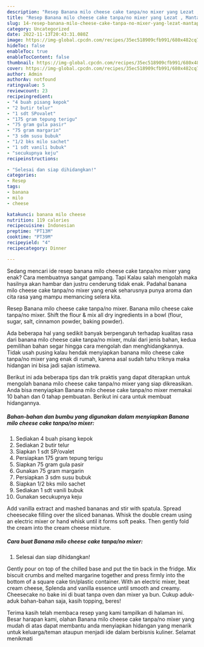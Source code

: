 ```yaml
---
description: "Resep Banana milo cheese cake tanpa/no mixer yang Lezat , Mantap"
title: "Resep Banana milo cheese cake tanpa/no mixer yang Lezat , Mantap"
slug: 14-resep-banana-milo-cheese-cake-tanpa-no-mixer-yang-lezat-mantap
category: Uncategorized
date: 2022-11-13T20:43:31.080Z
image: https://img-global.cpcdn.com/recipes/35ec518909cfb991/680x482cq70/banana-milo-cheese-cake-tanpano-mixer-foto-resep-utama.jpg
hideToc: false
enableToc: true
enableTocContent: false
thumbnail: https://img-global.cpcdn.com/recipes/35ec518909cfb991/680x482cq70/banana-milo-cheese-cake-tanpano-mixer-foto-resep-utama.jpg
cover: https://img-global.cpcdn.com/recipes/35ec518909cfb991/680x482cq70/banana-milo-cheese-cake-tanpano-mixer-foto-resep-utama.jpg
author: Admin
authorAv: notfound
ratingvalue: 5
reviewcount: 23
recipeingredient:
- "4 buah pisang kepok"
- "2 butir telur"
- "1 sdt SPovalet"
- "175 gram tepung terigu"
- "75 gram gula pasir"
- "75 gram margarin"
- "3 sdm susu bubuk"
- "1/2 bks milo sachet"
- "1 sdt vanili bubuk"
- "secukupnya keju"
recipeinstructions:

- "Selesai dan siap dihidangkan!"
categories:
- Resep
tags:
- banana
- milo
- cheese

katakunci: banana milo cheese 
nutrition: 119 calories
recipecuisine: Indonesian
preptime: "PT13M"
cooktime: "PT39M"
recipeyield: "4"
recipecategory: Dinner

---
```



Sedang mencari ide resep banana milo cheese cake tanpa/no mixer yang enak? Cara membuatnya sangat gampang. Tapi Kalau salah mengolah maka hasilnya akan hambar dan justru cenderung tidak enak. Padahal banana milo cheese cake tanpa/no mixer yang enak seharusnya punya aroma dan cita rasa yang mampu memancing selera kita.


Resep Banana milo cheese cake tanpa/no mixer. Banana milo cheese cake tanpa/no mixer. Shift the flour &amp; mix all dry ingredients in a bowl (flour, sugar, salt, cinnamon powder, baking powder).

Ada beberapa hal yang sedikit banyak berpengaruh terhadap kualitas rasa dari banana milo cheese cake tanpa/no mixer, mulai dari jenis bahan, kedua pemilihan bahan segar hingga cara mengolah dan menghidangkannya. Tidak usah pusing kalau hendak menyiapkan banana milo cheese cake tanpa/no mixer yang enak di rumah, karena asal sudah tahu triknya maka hidangan ini bisa jadi sajian istimewa.


Berikut ini ada beberapa tips dan trik praktis yang dapat diterapkan untuk mengolah banana milo cheese cake tanpa/no mixer yang siap dikreasikan. Anda bisa menyiapkan Banana milo cheese cake tanpa/no mixer memakai 10 bahan dan 0 tahap pembuatan. Berikut ini cara untuk membuat hidangannya.

<!--inarticleads1-->

##### Bahan-bahan dan bumbu yang digunakan dalam menyiapkan Banana milo cheese cake tanpa/no mixer:

1. Sediakan 4 buah pisang kepok
1. Sediakan 2 butir telur
1. Siapkan 1 sdt SP/ovalet
1. Persiapkan 175 gram tepung terigu
1. Siapkan 75 gram gula pasir
1. Gunakan 75 gram margarin
1. Persiapkan 3 sdm susu bubuk
1. Siapkan 1/2 bks milo sachet
1. Sediakan 1 sdt vanili bubuk
1. Gunakan secukupnya keju


Add vanilla extract and mashed bananas and stir with spatula. Spread cheesecake filling over the sliced bananas. Whisk the double cream using an electric mixer or hand whisk until it forms soft peaks. Then gently fold the cream into the cream cheese mixture. 

<!--inarticleads2-->

##### Cara buat Banana milo cheese cake tanpa/no mixer:


1. Selesai dan siap dihidangkan!

Gently pour on top of the chilled base and put the tin back in the fridge. Mix biscuit crumbs and melted margarine together and press firmly into the bottom of a square cake tin/plastic container. With an electric mixer, beat cream cheese, Splenda and vanilla essence until smooth and creamy. Cheesecake no bake ini di buat tanpa oven dan mixer ya bun. Cukup aduk-aduk bahan-bahan saja, kasih topping, beres! 

Terima kasih telah membaca resep yang kami tampilkan di halaman ini. Besar harapan kami, olahan Banana milo cheese cake tanpa/no mixer yang mudah di atas dapat membantu anda menyiapkan hidangan yang menarik untuk keluarga/teman ataupun menjadi ide dalam berbisnis kuliner. Selamat menikmati
